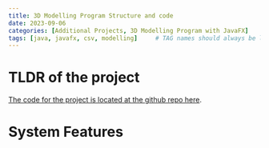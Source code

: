 ```yaml
---
title: 3D Modelling Program Structure and code
date: 2023-09-06 
categories: [Additional Projects, 3D Modelling Program with JavaFX]
tags: [java, javafx, csv, modelling]     # TAG names should always be lowercase
---
```


# TLDR of the project
[The code for the project is located at the github repo here](https://github.com/Michael-Perdue/3D-Modelling).


# System Features

